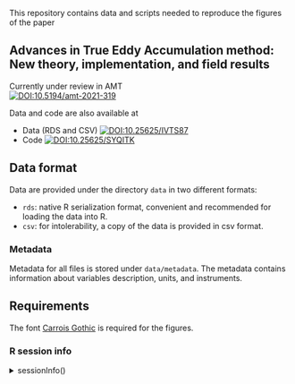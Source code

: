 This repository contains data and scripts needed to reproduce the figures of the
paper

## Advances in True Eddy Accumulation method: New theory, implementation, and field results

Currently under review in AMT  
 [![DOI:10.5194/amt-2021-319](https://img.shields.io/badge/doi-10.5194%2Famt--2021--319-blue)](https://doi.org/10.5194/amt-2021-319)

Data and code are also available at
- Data (RDS and CSV) [![DOI:10.25625/IVTS87](https://img.shields.io/badge/doi-10.25625%2FIVTS87-blue)](https://doi.org/10.25625/IVTS87)
 - Code [![DOI:10.25625/SYQITK](https://img.shields.io/badge/doi-10.25625%2FSYQITK-blue)](https://doi.org/10.25625/SYQITK)
 
 
 
 
## Data format
Data are provided under the directory `data` in two different formats:
- `rds`: native R serialization format, convenient and recommended for loading the data
  into R.
- `csv`: for intolerability, a copy of the data is provided in csv format.
 
### Metadata
Metadata for all files is stored under `data/metadata`.
The metadata contains information about variables description, units, and
instruments.

## Requirements

The font [Carrois Gothic](https://fonts.google.com/specimen/Carrois+Gothic) is
required for the figures.

### R session info
<details>
   <summary>sessionInfo()</summary>
 
   ```R
   > sessionInfo()
   R version 4.1.1 (2021-08-10)
   Platform: x86_64-pc-linux-gnu (64-bit)
   Running under: Manjaro Linux

   Matrix products: default
   BLAS:   /usr/lib/libopenblasp-r0.3.17.so
   LAPACK: /usr/lib/liblapack.so.3.10.0

   locale:
    [1] LC_CTYPE=en_GB.UTF-8       LC_NUMERIC=C               LC_TIME=de_DE.UTF-8       
    [4] LC_COLLATE=en_GB.UTF-8     LC_MONETARY=de_DE.UTF-8    LC_MESSAGES=en_GB.UTF-8   
    [7] LC_PAPER=de_DE.UTF-8       LC_NAME=C                  LC_ADDRESS=C              
   [10] LC_TELEPHONE=C             LC_MEASUREMENT=de_DE.UTF-8 LC_IDENTIFICATION=C       

   attached base packages:
   [1] stats     graphics  grDevices utils     datasets  methods   base     

   other attached packages:
   [1] pracma_2.3.3      patchwork_1.1.1   latex2exp_0.5.0   lubridate_1.7.10  lmodel2_1.7-3    
   [6] data.table_1.14.0 ggplot2_3.3.5     nvimcom_0.9-122   colorout_1.2-2   

   loaded via a namespace (and not attached):
    [1] Rcpp_1.0.7       pillar_1.6.1     compiler_4.1.1   tools_4.1.1      digest_0.6.27   
    [6] lifecycle_1.0.0  tibble_3.1.3     gtable_0.3.0     pkgconfig_2.0.3  rlang_0.4.11    
   [11] DBI_1.1.1        withr_2.4.2      dplyr_1.0.7      stringr_1.4.0    generics_0.1.0  
   [16] vctrs_0.3.8      grid_4.1.1       tidyselect_1.1.1 glue_1.4.2       R6_2.5.0        
   [21] fansi_0.5.0      purrr_0.3.4      farver_2.1.0     magrittr_2.0.1   scales_1.1.1    
   [26] ellipsis_0.3.2   assertthat_0.2.1 colorspace_2.0-2 labeling_0.4.2   utf8_1.2.2      
   [31] stringi_1.7.3    munsell_0.5.0    crayon_1.4.1    
 ```
 
</details>

